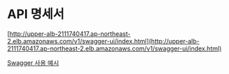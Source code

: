 # API 명세서

[http://upper-alb-2111740417.ap-northeast-2.elb.amazonaws.com/v1/swagger-ui/index.html](http://upper-alb-2111740417.ap-northeast-2.elb.amazonaws.com/v1/swagger-ui/index.html)

[Swagger 사용 예시](https://www.youtube.com/watch?v=jE2RIfyVW8A)
